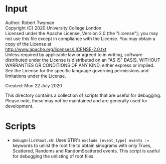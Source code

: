 # Input

Author: Robert Twyman<br />
Copyright (C) 2020 University College London<br />
Licensed under the Apache License, Version 2.0 (the "License");
you may not use this file except in compliance with the License.
You may obtain a copy of the License at
<br />
http://www.apache.org/licenses/LICENSE-2.0.txt
<br />
Unless required by applicable law or agreed to in writing, software
distributed under the License is distributed on an "AS IS" BASIS,
WITHOUT WARRANTIES OR CONDITIONS OF ANY KIND, either express or implied.
See the License for the specific language governing permissions and
limitations under the License.

Created:  Mon 22 July 2020

This directory contains a collection of scripts that are useful for debugging. Please note, these may not be maintained and are generally used for development.

Scripts
=======

* `DebugUnlistRoot.sh`: Uses STIR's `exclude [event_type] events :=` keywords to unlist the root file to obtain sinograms with only Trues, Scattered, Randoms and RandomScattered events. This script is useful for debugging the unlisting of root files.
